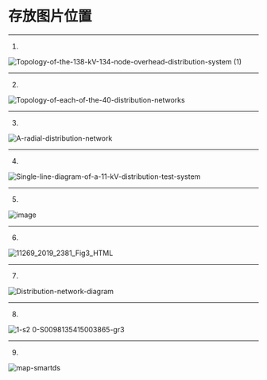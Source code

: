 # 存放图片位置

---
1.
![Topology-of-the-138-kV-134-node-overhead-distribution-system (1)](https://user-images.githubusercontent.com/96326382/196192035-d4dd2751-521a-4a47-8b1f-c5334a19876b.png)

---
2.
![Topology-of-each-of-the-40-distribution-networks](https://user-images.githubusercontent.com/96326382/196192388-acd96ab3-7287-4df4-a917-f3c1a18d1979.png)

---
3.
![A-radial-distribution-network](https://user-images.githubusercontent.com/96326382/196192562-3aef5300-e2d6-4330-bfdf-3b7ca3455353.png)

---
4.
![Single-line-diagram-of-a-11-kV-distribution-test-system](https://user-images.githubusercontent.com/96326382/196192685-9071c798-c77a-4ebd-8f7f-111ebafdf18a.png)

---
5.
![image](https://user-images.githubusercontent.com/96326382/196192934-6f3ceff7-2e3c-4b96-8645-f2019e23f43f.png)

---
6.
![11269_2019_2381_Fig3_HTML](https://user-images.githubusercontent.com/96326382/196193098-b1f9e52b-3488-4db3-b4de-74cb5abe1dc5.png)

---
7.
![Distribution-network-diagram](https://user-images.githubusercontent.com/96326382/196193175-36a9f39a-76c6-4377-9d54-e97befc76b51.png)

---
8.
![1-s2 0-S0098135415003865-gr3](https://user-images.githubusercontent.com/96326382/196193551-d7172673-0dc9-4d3d-9a59-2742f7705671.jpg)

---
9.
![map-smartds](https://user-images.githubusercontent.com/96326382/196193693-d4c50941-f69f-4aac-a835-4a5bd5ab2dc4.jpg)


